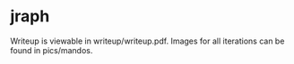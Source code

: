 # jraph
Writeup is viewable in writeup/writeup.pdf. Images for all iterations can be found in pics/mandos.

